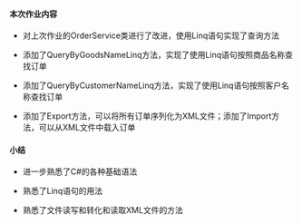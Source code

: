 #### 本次作业内容
+ 对上次作业的OrderService类进行了改进，使用Linq语句实现了查询方法

+ 添加了QueryByGoodsNameLinq方法，实现了使用Linq语句按照商品名称查找订单

+ 添加了QueryByCustomerNameLinq方法，实现了使用Linq语句按照客户名称查找订单

+ 添加了Export方法，可以将所有订单序列化为XML文件；添加了Import方法，可以从XML文件中载入订单

#### 小结

* 进一步熟悉了C#的各种基础语法

* 熟悉了Linq语句的用法

* 熟悉了文件读写和转化和读取XML文件的方法
